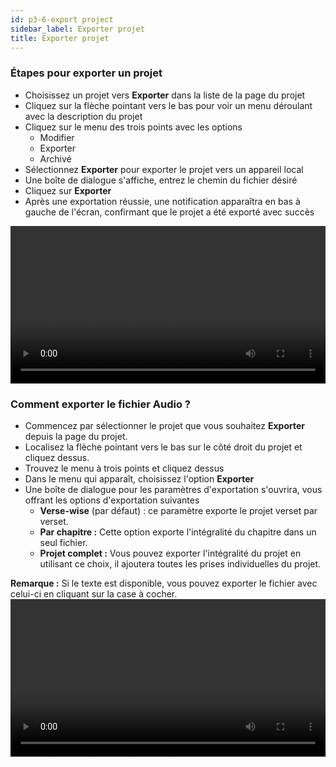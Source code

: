 ```yaml
---
id: p3-6-export project
sidebar_label: Exporter projet
title: Exporter projet
---
```


### Étapes pour exporter un projet ###

- Choisissez un projet vers **Exporter** dans la liste de la page du projet
- Cliquez sur la flèche pointant vers le bas pour voir un menu déroulant avec la description du projet
- Cliquez sur le menu des trois points avec les options
  - Modifier
  - Exporter
  - Archivé
- Sélectionnez **Exporter** pour exporter le projet vers un appareil local
- Une boîte de dialogue s'affiche, entrez le chemin du fichier désiré
- Cliquez sur **Exporter**
- Après une exportation réussie, une notification apparaîtra en bas à gauche de l'écran, confirmant que le projet a été exporté avec succès


<video controls src="/0.5.3/exportfile.mov" width="100%" type="video/mov"></video>

### Comment exporter le fichier Audio ? 

- Commencez par sélectionner le projet que vous souhaitez **Exporter** depuis la page du projet.
- Localisez la flèche pointant vers le bas sur le côté droit du projet et cliquez dessus.
- Trouvez le menu à trois points et cliquez dessus
- Dans le menu qui apparaît, choisissez l'option **Exporter**
- Une boîte de dialogue pour les paramètres d'exportation s'ouvrira, vous offrant les options d'exportation suivantes
   - **Verse-wise** (par défaut) : ce paramètre exporte le projet verset par verset.
   - **Par chapitre :** Cette option exporte l'intégralité du chapitre dans un seul fichier.
   - **Projet complet :** Vous pouvez exporter l'intégralité du projet en utilisant ce choix, il ajoutera toutes les prises individuelles du projet.
  
**Remarque :** Si le texte est disponible, vous pouvez exporter le fichier avec celui-ci en cliquant sur la case à cocher.
<video controls src="/0.5.3/en_audio_toolbar12.mov" width="100%" type="video/mov"/>


